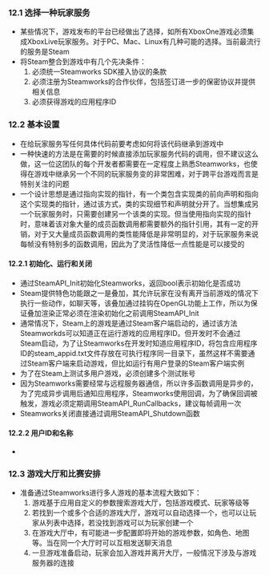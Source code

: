 ### 12.1 选择一种玩家服务

- 某些情况下，游戏发布的平台已经做出了选择，如所有XboxOne游戏必须集成XboxLive玩家服务。对于PC、Mac、Linux有几种可能的选择。当前最流行的服务是Steam
- 将Steam整合到游戏中有几个先决条件：
  1. 必须统一Steamworks SDK接入协议的条款
  2. 必须注册为Steamworks的合作伙伴，包括签订进一步的保密协议并提供相关信息
  3. 必须获得游戏的应用程序ID

### 12.2 基本设置

- 在给玩家服务写任何具体代码前要考虑如何将该代码继承到游戏中
- 一种快速的方法是在需要的时候直接添加玩家服务代码的调用，但不建议这么做，这一位这团队的每个开发者都需要在一定程度上熟悉Steamworks，也使得在游戏中继承另一个不同的玩家服务变的非常困难，对于跨平台游戏而言是特别关注的问题
- 一个设计思想是通过指向实现的指针，有一个类包含实现类的前向声明和指向这个实现类的指针，通过该方式，类的实现细节和声明就分开了。当想集成另一个玩家服务时，只需要创建另一个该类的实现。但当使用指向实现的指针时，意味着该对象大量的成员函数调用都需要额外的指针引用，其有一定的开销，对于又大量成员函数调用的类性能降低是非常明显的，对于玩家服务来说每帧没有特别多的函数调用，因此为了灵活性降低一点性能是可以接受的

#### 12.2.1 初始化、运行和关闭

- 通过SteamAPI_Init初始化Steamworks，返回bool表示初始化是否成功
- Steam提供特色功能跟之一是叠加，其允许玩家在没有离开当前游戏的情况下执行一些动作，如聊天等，该叠加通过挂钩在OpenGL功能上工作，所以为保证叠加渲染正常必须在渲染初始化之前调用SteamAPI_Init
- 通常情况下，Steam上的游戏是通过Steam客户端启动的，通过该方法Steamworkds可以知道正在运行游戏的应用程序ID。但开发时不会通过Steam启动，为了让Steamworks在开发时知道应用程序ID，将包含应用程序ID的steam_appid.txt文件存放在可执行程序同一目录下，虽然这样不需要通过Steam客户端来启动游戏，但比如运行有用户登录的Steam客户端实例
- 为了在Steam上测试多用户游戏，必须创建多个测试账号
- 因为Steamworks需要经常与远程服务器通信，所以许多函数调用是异步的，为了完成异步调用后通知应用程序，Steamworks使用回调，为了确保回调被触发，游戏必须定期调用SteamAPI_RunCallbacks，建议每帧调用一次
- Steamworks关闭直接通过调用SteamAPI_Shutdown函数

#### 12.2.2 用户ID和名称

- 

### 12.3 游戏大厅和比赛安排

- 准备通过Steamworks进行多人游戏的基本流程大致如下：
  1. 游戏基于应用自定义的参数搜索游戏大厅，包括游戏模式、玩家等级等
  2. 若找到一个或多个合适的游戏大厅，游戏可以自动选择一个，也可以让玩家从列表中选择，若没找到游戏可以为玩家创建一个
  3. 在游戏大厅中，有可能进一步配置即将开始的游戏参数，如角色、地图等。当在同一个大厅时可以互相发送聊天消息
  4. 一旦游戏准备启动，玩家会加入游戏并离开大厅，一般情况下涉及与游戏服务器的连接